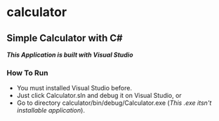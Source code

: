 # calculator
## Simple Calculator with C#

**_This Application is built with Visual Studio_**

### How To Run
- You must installed Visual Studio before.
- Just click Calculator.sln and debug it on Visual Studio, or
- Go to directory calculator/bin/debug/Calculator.exe (_This .exe itsn't installable application_).